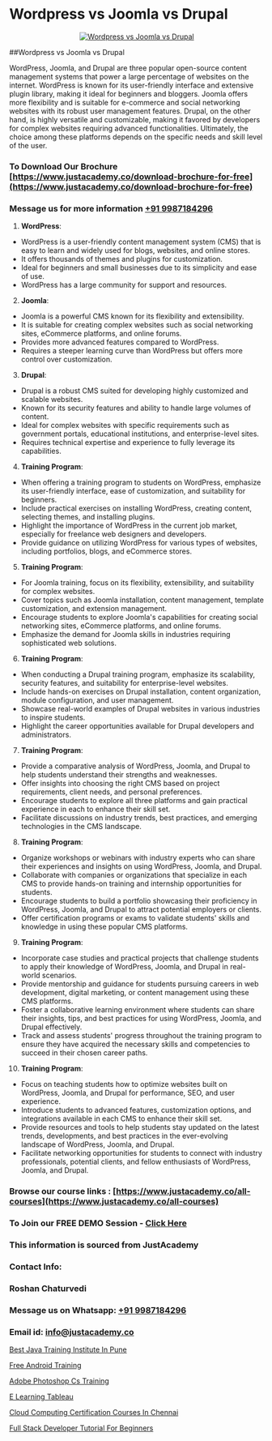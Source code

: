 # Wordpress vs Joomla vs Drupal

<p align="center">
  <a href="https://justacademy.co/course-detail/wordpress-training">
    <img src="https://justacademy.co/storage2/course_image/1677245494_course_image.webp" alt="Wordpress vs Joomla vs Drupal">
  </a>
</p>
##Wordpress vs Joomla vs Drupal

WordPress, Joomla, and Drupal are three popular open-source content management systems that power a large percentage of websites on the internet. WordPress is known for its user-friendly interface and extensive plugin library, making it ideal for beginners and bloggers. Joomla offers more flexibility and is suitable for e-commerce and social networking websites with its robust user management features. Drupal, on the other hand, is highly versatile and customizable, making it favored by developers for complex websites requiring advanced functionalities. Ultimately, the choice among these platforms depends on the specific needs and skill level of the user.
### To Download Our Brochure [https://www.justacademy.co/download-brochure-for-free](https://www.justacademy.co/download-brochure-for-free)
### Message us for more information [+91 9987184296](https://api.whatsapp.com/send?phone=919987184296)
1) **WordPress**:
- WordPress is a user-friendly content management system (CMS) that is easy to learn and widely used for blogs, websites, and online stores.
- It offers thousands of themes and plugins for customization.
- Ideal for beginners and small businesses due to its simplicity and ease of use.
- WordPress has a large community for support and resources.

2) **Joomla**:
- Joomla is a powerful CMS known for its flexibility and extensibility.
- It is suitable for creating complex websites such as social networking sites, eCommerce platforms, and online forums.
- Provides more advanced features compared to WordPress.
- Requires a steeper learning curve than WordPress but offers more control over customization.

3) **Drupal**:
- Drupal is a robust CMS suited for developing highly customized and scalable websites.
- Known for its security features and ability to handle large volumes of content.
- Ideal for complex websites with specific requirements such as government portals, educational institutions, and enterprise-level sites.
- Requires technical expertise and experience to fully leverage its capabilities.

4) **Training Program**:
- When offering a training program to students on WordPress, emphasize its user-friendly interface, ease of customization, and suitability for beginners.
- Include practical exercises on installing WordPress, creating content, selecting themes, and installing plugins.
- Highlight the importance of WordPress in the current job market, especially for freelance web designers and developers.
- Provide guidance on utilizing WordPress for various types of websites, including portfolios, blogs, and eCommerce stores.

5) **Training Program**:
- For Joomla training, focus on its flexibility, extensibility, and suitability for complex websites.
- Cover topics such as Joomla installation, content management, template customization, and extension management.
- Encourage students to explore Joomla's capabilities for creating social networking sites, eCommerce platforms, and online forums.
- Emphasize the demand for Joomla skills in industries requiring sophisticated web solutions.

6) **Training Program**:
- When conducting a Drupal training program, emphasize its scalability, security features, and suitability for enterprise-level websites.
- Include hands-on exercises on Drupal installation, content organization, module configuration, and user management.
- Showcase real-world examples of Drupal websites in various industries to inspire students.
- Highlight the career opportunities available for Drupal developers and administrators.

7) **Training Program**:
- Provide a comparative analysis of WordPress, Joomla, and Drupal to help students understand their strengths and weaknesses.
- Offer insights into choosing the right CMS based on project requirements, client needs, and personal preferences.
- Encourage students to explore all three platforms and gain practical experience in each to enhance their skill set.
- Facilitate discussions on industry trends, best practices, and emerging technologies in the CMS landscape. 

8) **Training Program**:
- Organize workshops or webinars with industry experts who can share their experiences and insights on using WordPress, Joomla, and Drupal.
- Collaborate with companies or organizations that specialize in each CMS to provide hands-on training and internship opportunities for students.
- Encourage students to build a portfolio showcasing their proficiency in WordPress, Joomla, and Drupal to attract potential employers or clients.
- Offer certification programs or exams to validate students' skills and knowledge in using these popular CMS platforms. 

9) **Training Program**:
- Incorporate case studies and practical projects that challenge students to apply their knowledge of WordPress, Joomla, and Drupal in real-world scenarios.
- Provide mentorship and guidance for students pursuing careers in web development, digital marketing, or content management using these CMS platforms.
- Foster a collaborative learning environment where students can share their insights, tips, and best practices for using WordPress, Joomla, and Drupal effectively.
- Track and assess students' progress throughout the training program to ensure they have acquired the necessary skills and competencies to succeed in their chosen career paths. 

10) **Training Program**:
- Focus on teaching students how to optimize websites built on WordPress, Joomla, and Drupal for performance, SEO, and user experience.
- Introduce students to advanced features, customization options, and integrations available in each CMS to enhance their skill set.
- Provide resources and tools to help students stay updated on the latest trends, developments, and best practices in the ever-evolving landscape of WordPress, Joomla, and Drupal.
- Facilitate networking opportunities for students to connect with industry professionals, potential clients, and fellow enthusiasts of WordPress, Joomla, and Drupal.

### Browse our course links : [https://www.justacademy.co/all-courses](https://www.justacademy.co/all-courses) 
### To Join our FREE DEMO Session - [Click Here](https://www.justacademy.co/register-for-course-demo)


### This information is sourced from JustAcademy
### Contact Info:
### Roshan Chaturvedi
### Message us on Whatsapp: [+91 9987184296](https://api.whatsapp.com/send?phone=919987184296)
### Email id: [info@justacademy.co](mailto:info@justacademy.co)
                
[Best Java Training Institute In Pune](https://www.linkedin.com/pulse/best-java-training-institute-pune-justacademy-leicester-3sbee?trackingId=7WedPR7usg4VRCjrGBb48w%3D%3D&lipi=urn%3Ali%3Apage%3Ad_flagship3_company_admin%3BPIc21Xd3RP6vIx4zw3ky%2FQ%3D%3D)

[Free Android Training](https://www.linkedin.com/pulse/free-android-training-software-training-mountain-view-yhzlc/)

[Adobe Photoshop Cs Training](https://medium.com/@akanshapatil/adobe-photoshop-cs-training-473be9e98bab)

[E Learning Tableau](https://medium.com/@prempja40/e-learning-tableau-aa5627420a79)

[Cloud Computing Certification Courses In Chennai](https://justacademyin.github.io/justacademy/cloud-computing-certification-courses-in-chennai)

[Full Stack Developer Tutorial For Beginners](https://justacademyin.github.io/justacademy/full-stack-developer-tutorial-for-beginners)

